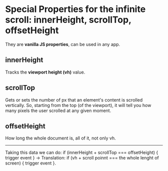 # Special Properties for the infinite scroll: innerHeight, scrollTop, offsetHeight

They are **vanilla JS properties**, can be used in any app.

## innerHeight

Tracks the **viewport height (vh)** value.

## scrollTop

Gets or sets the number of px that an element's content is scrolled vertically. So, starting from the top (of the viewport), it will tell you how many pixels the user scrolled at any given moment.

## offsetHeight

How long the whole document is, all of it, not only vh.

---

Taking this data we can do: if (innerHeight + scrollTop === offsetHeight) { trigger event } -> Translation: if (vh + scroll poinnt === the whole lenght of screen) { trigger event }.
